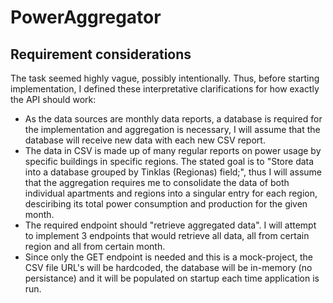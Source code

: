 # PowerAggregator
 
## Requirement considerations
The task seemed highly vague, possibly intentionally. Thus, before starting implementation, I defined these interpretative clarifications for how exactly the API should work:
- As the data sources are monthly data reports, a database is required for the implementation and aggregation is necessary, I will assume that the database will receive new data with each new CSV report. 
- The data in CSV is made up of many regular reports on power usage by specific buildings in specific regions. The stated goal is to "Store data into a database grouped by Tinklas (Regionas) field;", thus I will assume that the aggregation requires me to consolidate the data of both individual apartments and regions into a singular entry for each region, desciribing its total power consumption and production for the given month. 
- The required endpoint should "retrieve aggregated data". I will attempt to implement 3 endpoints that would retrieve all data, all from certain region and all from certain month. 
- Since only the GET endpoint is needed and this is a mock-project, the CSV file URL's will be hardcoded, the database will be in-memory (no persistance) and it will be populated on startup each time application is run. 